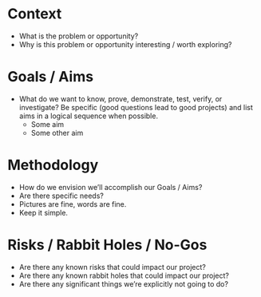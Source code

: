 # Context
* What is the problem or opportunity?
* Why is this problem or opportunity interesting / worth exploring?

# Goals / Aims
* What do we want to know, prove, demonstrate, test, verify, or investigate? Be specific (good questions lead to good projects) and list aims in a logical sequence when possible.
  * Some aim 
  * Some other aim

# Methodology
* How do we envision we’ll accomplish our Goals / Aims? 
* Are there specific needs? 
* Pictures are fine, words are fine. 
* Keep it simple.

# Risks / Rabbit Holes / No-Gos
* Are there any known risks that could impact our project?
* Are there any known rabbit holes that could impact our project?
* Are there any significant things we’re explicitly not going to do?